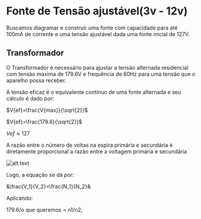 
# Fonte de Tensão ajustável(3v - 12v)

Buscamos diagramar e construir uma fonte com capacidade para até 100mA de corrente e uma tensão ajustável dada uma fonte inicial de 127V.






## Transformador

O Transformador é necessário para ajustar a tensão alternada residencial com tensão maxima de 179.6V e frequência de 60Hz para uma tensão que o aparelho possa receber.

A tensão eficaz é o equivalente contínuo de uma fonte alternada e seu cálculo é dado por:  

$V{ef}=\frac{V{max}}{\sqrt{2}}$

$V{ef}=\frac{179.6}{\sqrt{2}}$

$V{ef}\approx127$

A razão entre o número de voltas na espira primária e secundária é diretamente proporcional a razão entre a voltagem primária e secundária 

![alt text](https://s3.static.brasilescola.uol.com.br/img/2019/05/transformador.jpg)


Logo, a equação se dá por:

&\frac{V_1}{V_2}=\frac{N_1}{N_2}&

Aplicando:

179.6/o que queremos = n1/n2;



